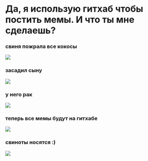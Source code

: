 <h1>Да, я использую гитхаб чтобы постить мемы. И что ты мне сделаешь?</h1>

<h3>свиня пожрала все кокосы</h3>
<img src= https://user-images.githubusercontent.com/57021314/134783050-a2e7949e-d73f-4404-b91d-6548b6e09266.png>

<h3>засадил сыну</h3>
<img src= https://user-images.githubusercontent.com/57021314/134782445-1004942f-f135-4130-912e-8c521b704546.png>

<h3>у него рак</h3>
<img src= https://media.discordapp.net/attachments/693510403501588564/885276394022645770/ezgif-4-a6db505f1c89.gif>

<h3>теперь все мемы будут на гитхабе</h3>
<img src= https://media.discordapp.net/attachments/296971786485235732/885912151842238525/unknown.png>

<h3>свиноты носятся :)</h3>
<img src="https://images-ext-1.discordapp.net/external/4iupmYh6kTUT5UXayHBoE-OPWmtkIrQVepMeARD3Xxg/https/media.discordapp.net/attachments/769731732151861249/789263797814689822/speed.gif"> 
